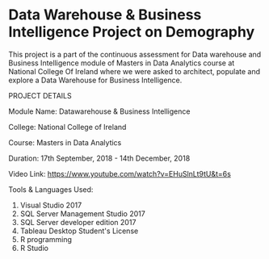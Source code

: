 # Data Warehouse &amp; Business Intelligence Project on Demography

This project is a part of the continuous assessment for Data warehouse and Business Intelligence module of Masters in Data Analytics course at National College Of Ireland where we were asked to architect, populate and explore a Data Warehouse for Business Intelligence.

PROJECT DETAILS

Module Name: Datawarehouse & Business Intelligence

College: National College of Ireland

Course: Masters in Data Analytics

Duration: 17th September, 2018 - 14th December, 2018

Video Link: https://www.youtube.com/watch?v=EHuSlnLt9tU&t=6s

Tools & Languages Used:
1. Visual Studio 2017
2. SQL Server Management Studio 2017
3. SQL Server developer edition 2017
4. Tableau Desktop Student's License
5. R programming
6. R Studio
